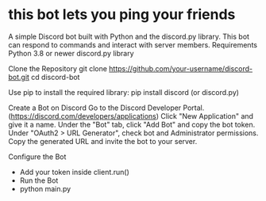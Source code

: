 <h1> this bot lets you ping your friends </h1>


A simple Discord bot built with Python and the discord.py library. This bot can respond to commands and interact with server members.
Requirements
    Python 3.8 or newer
    discord.py library

Clone the Repository
git clone https://github.com/your-username/discord-bot.git
cd discord-bot

Use pip to install the required library:
pip install discord (or discord.py)

Create a Bot on Discord
    Go to the Discord Developer Portal.(https://discord.com/developers/applications)
    Click "New Application" and give it a name.
    Under the "Bot" tab, click "Add Bot" and copy the bot token.
    Under "OAuth2 > URL Generator", check bot and Administrator permissions. Copy the generated URL and invite the bot to your server.

Configure the Bot
- Add your token inside client.run()
- Run the Bot
- python main.py
